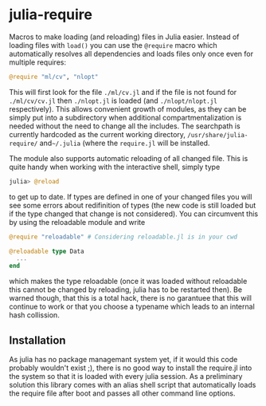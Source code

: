 julia-require
=============

Macros to make loading (and reloading) files in Julia easier. Instead of loading files with `load()` you can use the `@require` macro which automatically resolves all dependencies and loads files only once even for multiple requires:

```julia
@require "ml/cv", "nlopt"

```

This will first look for the file `./ml/cv.jl` and if the file is not found for `./ml/cv/cv.jl` then `./nlopt.jl` is loaded (and `./nlopt/nlopt.jl` respectively). This allows convenient growth of modules, as they can be simply put into a subdirectory when additional compartmentalization is needed without the need to change all the includes. The searchpath is currently hardcoded as the current working directory, `/usr/share/julia-require/` and`~/.julia` (where the `require.jl` will be installed.

The module also supports automatic reloading of all changed file. This is quite handy when working with the interactive shell, simply type

```julia
julia> @reload
```

to get up to date. If types are defined in one of your changed files you will see some errors about redifinition of types (the new code is still loaded but if the type changed that change is not considered). You can circumvent this by using the reloadable module and write

```julia
@require "reloadable" # Considering reloadable.jl is in your cwd

@reloadable type Data
  ...
end
```

which makes the type reloadable (once it was loaded without reloadable this cannot be changed by reloading, julia has to be restarted then). Be warned though, that this is a total hack, there is no garantuee that this will continue to work or that you choose a typename which leads to an internal hash collission.


Installation
------------

As julia has no package managemant system yet, if it would this code probably wouldn't exist ;), there is no good way to install the require.jl into the system so that it is loaded with every julia session. As a preliminary solution this library comes with an alias shell script that automatically loads the require file after boot and passes all other command line options.